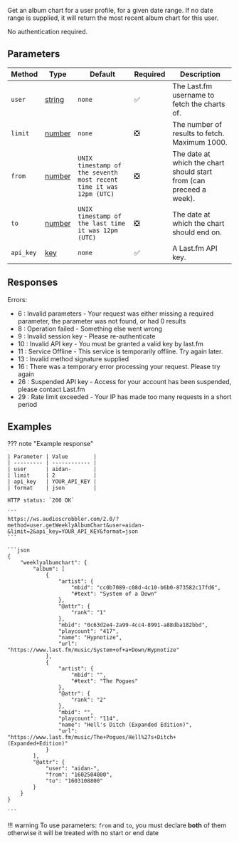Get an album chart for a user profile, for a given date range. If no date range is supplied, it will return the most recent album chart for this user.

No authentication required.

## Parameters
| Method | Type | Default | Required | Description 
| ------ | ---- | ------- | -------- | -----------
| `user` | [string][string] | `none` | :white_check_mark: | The Last.fm username to fetch the charts of.
| `limit` | [number][number] | `none` | :negative_squared_cross_mark: | The number of results to fetch. Maximum 1000.
| `from` | [number][number] | `UNIX timestamp of the seventh most recent time it was 12pm (UTC)` | :negative_squared_cross_mark: | The date at which the chart should start from (can preceed a week).
| `to` | [number][number] | `UNIX timestamp of the last time it was 12pm (UTC)` | :negative_squared_cross_mark: | The date at which the chart should end on.
| `api_key` | [key][key] | `none` | :white_check_mark: | A Last.fm API key.

## Responses
Errors:

- 6 : Invalid parameters - Your request was either missing a required parameter, the parameter was not found, or had 0 results
- 8 : Operation failed - Something else went wrong  
- 9 : Invalid session key - Please re-authenticate  
- 10 : Invalid API key - You must be granted a valid key by last.fm  
- 11 : Service Offline - This service is temporarily offline. Try again later.  
- 13 : Invalid method signature supplied  
- 16 : There was a temporary error processing your request. Please try again  
- 26 : Suspended API key - Access for your account has been suspended, please contact Last.fm  
- 29 : Rate limit exceeded - Your IP has made too many requests in a short period  

## Examples
??? note "Example response"

    | Parameter | Value        |
    | --------- | ------------ |
    | user      | aidan-       |
    | limit     | 2            |
    | api_key   | YOUR_API_KEY |
    | format    | json         |

    HTTP status: `200 OK`

    ```
    https://ws.audioscrobbler.com/2.0/?method=user.getWeeklyAlbumChart&user=aidan-&limit=2&api_key=YOUR_API_KEY&format=json
    ```

    ```json
    {
        "weeklyalbumchart": {
            "album": [
                {
                    "artist": {
                        "mbid": "cc0b7089-c08d-4c10-b6b0-873582c17fd6",
                        "#text": "System of a Down"
                    },
                    "@attr": {
                        "rank": "1"
                    },
                    "mbid": "0c63d2e4-2a99-4cc4-8991-a88dba182bbd",
                    "playcount": "417",
                    "name": "Hypnotize",
                    "url": "https://www.last.fm/music/System+of+a+Down/Hypnotize"
                },
                {
                    "artist": {
                        "mbid": "",
                        "#text": "The Pogues"
                    },
                    "@attr": {
                        "rank": "2"
                    },
                    "mbid": "",
                    "playcount": "114",
                    "name": "Hell's Ditch (Expanded Edition)",
                    "url": "https://www.last.fm/music/The+Pogues/Hell%27s+Ditch+(Expanded+Edition)"
                }
            ],
            "@attr": {
                "user": "aidan-",
                "from": "1602504000",
                "to": "1603108800"
            }
        }
    }
    
    ```

!!! warning
    To use parameters: `from` and `to`, you must declare **both** of them otherwise it will be treated with no start or end date

[string]: https://developer.mozilla.org/en-US/docs/Web/JavaScript/Reference/Global_Objects/String
[number]: https://developer.mozilla.org/en-US/docs/Web/JavaScript/Reference/Global_Objects/Number
[key]: https://www.last.fm/api/account/create